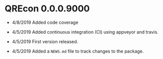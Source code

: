 # QREcon 0.0.0.9000

* 4/8/2019 Added code coverage

* 4/5/2019 Added continuous integration (CI) using appveyor and travis.

* 4/5/2019 First version released.

* 4/5/2019 Added a `NEWS.md` file to track changes to the package.
